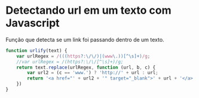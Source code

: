 # Detectando url em um texto com Javascript

Função que detecta se um link foi passando dentro de um texto.

```javascript
function urlify(text) {
    var urlRegex = /(((https?:\/\/)|(www\.))[^\s]+)/g;
    //var urlRegex = /(https?:\/\/[^\s]+)/g;
    return text.replace(urlRegex, function (url, b, c) {
        var url2 = (c == 'www.') ? 'http://' + url : url;
        return '<a href="' + url2 + '" target="_blank">' + url + '</a>';
    })
}
```
